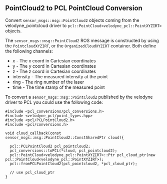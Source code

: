 ## PointCloud2 to PCL PointCloud Conversion

Convert `sensor_msgs::msg::PointCloud2` objects coming from the velodyne_pointcloud driver to `pcl::PointCloud<velodyne_pcl::PointXYZIRT>` objects.

The `sensor_msgs::msg::PointCloud2` ROS message is constructed by using the `PointcloudXYZIRT`, or the `OrganizedCloudXYZIRT` container.
Both define the following channels:

* x - The x coord in Cartesian coordinates
* y - The y coord in Cartesian coordinates
* z - The z coord in Cartesian coordinates
* intensity - The measured intensity at the point
* ring - The ring number of the laser
* time - The time stamp of the measured point

To convert a `sensor_msgs::msg::PointCloud2` published by the velodyne driver to PCL you could use the following code:

```
#include <pcl_conversions/pcl_conversions.h>
#include <velodyne_pcl/point_types.hpp>
#include <pcl/PCLPointCloud2.h>
#include <pcl/conversions.h>

void cloud_callback(const sensor_msgs::msg::PointCloud2::ConstSharedPtr cloud){

  pcl::PCLPointCloud2 pcl_pointcloud2;
  pcl_conversions::toPCL(*cloud, pcl_pointcloud2);
  pcl::PointCloud<velodyne_pcl::PointXYZIRT>::Ptr pcl_cloud_ptr(new pcl::PointCloud<velodyne_pcl::PointXYZIRT>);
  pcl::fromPCLPointCloud2(pcl_pointcloud2, *pcl_cloud_ptr);

  // use pcl_cloud_ptr
}
```
